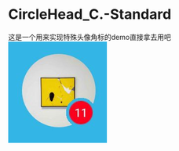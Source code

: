 # CircleHead_C.-Standard
这是一个用来实现特殊头像角标的demo直接拿去用吧
![image](https://github.com/antasu/CircleHead_C.-Standard/blob/master/screenshots/CircleHead_C.-Standard.jpg?raw=true)
